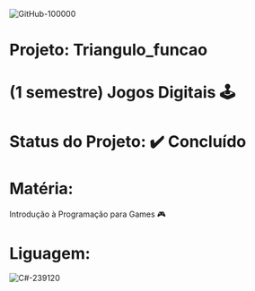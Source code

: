 ![GitHub-100000](https://github.com/EwersonNeias/salas_aulas/assets/128439222/a8529e1b-0529-41fe-9935-41fcf377cea5)


# Projeto: Triangulo_funcao
# (1 semestre) Jogos Digitais 🕹️
# Status do Projeto: ✔️ Concluído 

# Matéria: 
Introdução à Programação para Games 🎮

# Liguagem:
![C#-239120](https://github.com/EwersonNeias/triangulo_funcao/assets/128439222/3844ce0c-d0b9-499e-8f1a-bf5eae34c33a)
